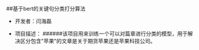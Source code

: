 ##基于bert的关键句分类打分算法
+ 开发者：闫海磊 

+ 项目描述：
######该项目用来训练一个可以对篇章进行分类的模型，用于解决区分包含"苹果"的文章是关于期货苹果还是苹果科技公司。

